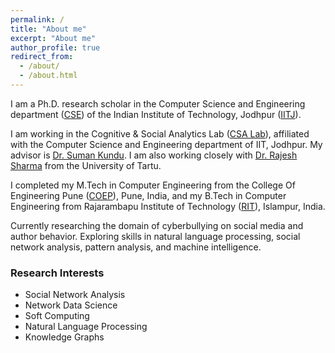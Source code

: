 ```yaml
---
permalink: /
title: "About me"
excerpt: "About me"
author_profile: true
redirect_from: 
  - /about/
  - /about.html
---
```

I am a Ph.D. research scholar in the Computer Science and Engineering department ([CSE](https://cse.iitj.ac.in/)) of the Indian Institute of Technology, Jodhpur ([IITJ](https://www.iitj.ac.in/)).

I am working in the Cognitive & Social Analytics Lab (<a href="https://www.csa-iitj.group/" target="_blank">CSA Lab</a>), affiliated with the Computer Science and Engineering department of IIT, Jodhpur. My advisor is <a href="http://home.iitj.ac.in/~suman/" target="_blank">Dr. Suman Kundu</a>. I am also working closely with <a href="https://rajeshsharma.cs.ut.ee/" target="_blank">Dr. Rajesh Sharma</a> from the University of Tartu.

I completed my M.Tech in Computer Engineering from the College Of Engineering Pune (<a href="http://www.coep.org.in/" target="_blank">COEP</a>), Pune, India, and my B.Tech in Computer Engineering from Rajarambapu Institute of Technology (<a href="https://www.ritindia.edu/" target="_blank">RIT</a>), Islampur, India.  

Currently researching the domain of cyberbullying on social media and author behavior. Exploring skills in natural language processing, social network analysis, pattern analysis, and machine intelligence.

### Research Interests
  * Social Network Analysis
  * Network Data Science
  * Soft Computing
  * Natural Language Processing
  * Knowledge Graphs    
